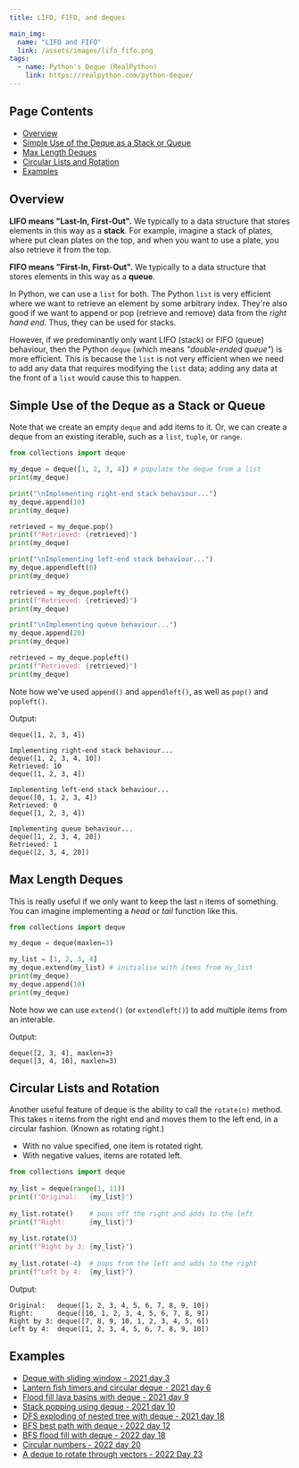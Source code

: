 ```yaml
---
title: LIFO, FIFO, and deques

main_img:
  name: "LIFO and FIFO"
  link: /assets/images/lifo_fifo.png
tags: 
  - name: Python's Deque (RealPython)
    link: https://realpython.com/python-deque/
---
```

## Page Contents

- [Overview](#overview)
- [Simple Use of the Deque as a Stack or Queue](#simple-use-of-the-deque-as-a-stack-or-queue)
- [Max Length Deques](#max-length-deques)
- [Circular Lists and Rotation](#circular-lists-and-rotation)
- [Examples](#examples)

## Overview

**LIFO means "Last-In, First-Out".** We typically to a data structure that stores elements in this way as a **stack**. For example, imagine a stack of plates, where put clean plates on the top, and when you want to use a plate, you also retrieve it from the top.

**FIFO means "First-In, First-Out".** We typically to a data structure that stores elements in this way as a **queue**.

In Python, we can use a `list` for both. The Python `list` is very efficient where we want to retrieve an element by some arbitrary index. They're also good if we want to append or pop (retrieve and remove) data from the _right hand end_.  Thus, they can be used for stacks.

However, if we predominantly only want LIFO (stack) or FIFO (queue) behaviour, then the Python `deque` (which means _"double-ended queue"_) is more efficient. This is because the `list` is not very efficient when we need to add any data that requires modifying the `list` data; adding any data at the front of a `list` would cause this to happen.

## Simple Use of the Deque as a Stack or Queue

Note that we create an empty `deque` and add items to it.  Or, we can create a deque from an existing iterable, such as a `list`, `tuple`, or `range`.

```python
from collections import deque

my_deque = deque([1, 2, 3, 4]) # populate the deque from a list
print(my_deque)

print("\nImplementing right-end stack behaviour...")
my_deque.append(10)
print(my_deque)

retrieved = my_deque.pop()
print(f"Retrieved: {retrieved}")
print(my_deque)

print("\nImplementing left-end stack behaviour...")
my_deque.appendleft(0)
print(my_deque)

retrieved = my_deque.popleft()
print(f"Retrieved: {retrieved}")
print(my_deque)

print("\nImplementing queue behaviour...")
my_deque.append(20)
print(my_deque)

retrieved = my_deque.popleft()
print(f"Retrieved: {retrieved}")
print(my_deque)
```

Note how we've used `append()` and `appendleft()`, as well as `pop()` and `popleft()`.

Output:

```text
deque([1, 2, 3, 4])

Implementing right-end stack behaviour...
deque([1, 2, 3, 4, 10])
Retrieved: 10
deque([1, 2, 3, 4])

Implementing left-end stack behaviour...
deque([0, 1, 2, 3, 4])
Retrieved: 0
deque([1, 2, 3, 4])

Implementing queue behaviour...
deque([1, 2, 3, 4, 20])
Retrieved: 1
deque([2, 3, 4, 20])
```

## Max Length Deques

This is really useful if we only want to keep the last `n` items of something. You can imagine implementing a _head_ or _tail_ function like this.

```python
from collections import deque

my_deque = deque(maxlen=3)

my_list = [1, 2, 3, 4]
my_deque.extend(my_list) # initialise with items from my_list
print(my_deque)
my_deque.append(10)
print(my_deque)
```

Note how we can use `extend()` (or `extendleft()`) to add multiple items from an interable.

Output:

```text
deque([2, 3, 4], maxlen=3)
deque([3, 4, 10], maxlen=3)
```

## Circular Lists and Rotation

Another useful feature of deque is the ability to call the `rotate(n)` method.  This takes `n` items from the right end and moves them to the left end, in a circular fashion.  (Known as rotating right.)   

- With no value specified, one item is rotated right. 
- With negative values, items are rotated left.

```python
from collections import deque
 
my_list = deque(range(1, 11))
print(f"Original:   {my_list}")
 
my_list.rotate()    # pops off the right and adds to the left
print(f"Right:      {my_list}")
 
my_list.rotate(3)
print(f"Right by 3: {my_list}")
 
my_list.rotate(-4)  # pops from the left and adds to the right
print(f"Left by 4:  {my_list}")
```

Output:

```text
Original:   deque([1, 2, 3, 4, 5, 6, 7, 8, 9, 10])
Right:      deque([10, 1, 2, 3, 4, 5, 6, 7, 8, 9])
Right by 3: deque([7, 8, 9, 10, 1, 2, 3, 4, 5, 6])
Left by 4:  deque([1, 2, 3, 4, 5, 6, 7, 8, 9, 10])
```

## Examples

- [Deque with sliding window - 2021 day 3](/2021/3)
- [Lantern fish timers and circular deque - 2021 day 6](/2021/6)
- [Flood fill lava basins with deque - 2021 day 9](/2021/9)
- [Stack popping using deque - 2021 day 10](/2021/10)
- [DFS exploding of nested tree with deque - 2021 day 18](/2021/18)
- [BFS best path with deque - 2022 day 12](/2022/12)
- [BFS flood fill with deque - 2022 day 18](/2022/18)
- [Circular numbers - 2022 day 20](/2022/20)
- [A deque to rotate through vectors - 2022 Day 23](/2022/23)
